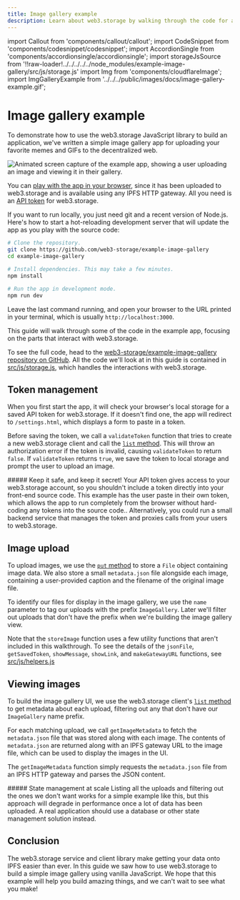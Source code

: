```yaml
---
title: Image gallery example
description: Learn about web3.storage by walking through the code for a simple image gallery app that runs entirely in the browser.
---
```


import Callout from 'components/callout/callout';
import CodeSnippet from 'components/codesnippet/codesnippet';
import AccordionSingle from 'components/accordionsingle/accordionsingle';
import storageJsSource from '!!raw-loader!../../../../../node_modules/example-image-gallery/src/js/storage.js'
import Img from 'components/cloudflareImage';
import ImgGalleryExample from '../../../public/images/docs/image-gallery-example.gif';

# Image gallery example

To demonstrate how to use the web3.storage JavaScript library to build an application, we've written a simple image gallery app for uploading your favorite memes and GIFs to the decentralized web.

<Img src={ImgGalleryExample} alt="Animated screen capture of the example app, showing a user uploading an image and viewing it in their gallery." />

You can [play with the app in your browser][example-demo], since it has been uploaded to web3.storage and is available using any IPFS HTTP gateway. All you need is an [API token][howto-token] for web3.storage.

If you want to run locally, you just need git and a recent version of Node.js. Here's how to start a hot-reloading development server that will update the app as you play with the source code:

```bash
# Clone the repository.
git clone https://github.com/web3-storage/example-image-gallery
cd example-image-gallery

# Install dependencies. This may take a few minutes.
npm install

# Run the app in development mode.
npm run dev
```

Leave the last command running, and open your browser to the URL printed in your terminal, which is usually `http://localhost:3000`.

This guide will walk through some of the code in the example app, focusing on the parts that interact with web3.storage.

To see the full code, head to the [web3-storage/example-image-gallery repository on GitHub][github-example-repo]. All the code we'll look at in this guide is contained in [src/js/storage.js][github-storage.js], which handles the interactions with web3.storage.

## Token management

When you first start the app, it will check your browser's local storage for a saved API token for web3.storage. If it doesn't find one, the app will redirect to `/settings.html`, which displays a form to paste in a token.

Before saving the token, we call a `validateToken` function that tries to create a new web3.storage client and call the [`list` method][reference-js-list]. This will throw an authorization error if the token is invalid, causing `validateToken` to return `false`. If `validateToken` returns `true`, we save the token to local storage and prompt the user to upload an image.

<AccordionSingle heading="validateToken(token)">
    <CodeSnippet lang="js" src={storageJsSource} region="validateToken" />
</AccordionSingle>

<Callout type="warning">
  ##### Keep it safe, and keep it secret!
  Your API token gives access to your web3.storage account, so you shouldn't include a token directly into your front-end source code. This example has the user paste in their own token, which allows the app to run completely from the browser without hard-coding any tokens into the source code.. Alternatively, you could run a small backend service that manages the token and proxies calls from your users to web3.storage.
</Callout>

## Image upload

To upload images, we use the [`put` method][reference-js-put] to store a `File` object containing image data. We also store a small `metadata.json` file alongside each image, containing a user-provided caption and the filename of the original image file.

To identify our files for display in the image gallery, we use the `name` parameter to tag our uploads with the prefix `ImageGallery`. Later we'll filter out uploads that don't have the prefix when we're building the image gallery view.

<AccordionSingle heading="storeImage(imageFile, caption)">
  <CodeSnippet lang="js" src={storageJsSource} region="storeImage" />
</AccordionSingle>

Note that the `storeImage` function uses a few utility functions that aren't included in this walkthrough. To see the details of the `jsonFile`, `getSavedToken`, `showMessage`, `showLink`, and `makeGatewayURL` functions, see [src/js/helpers.js][github-helpers.js]

## Viewing images

To build the image gallery UI, we use the web3.storage client's [`list` method][reference-js-list] to get metadata about each upload, filtering out any that don't have our `ImageGallery` name prefix.

<AccordionSingle heading="listImageMetadata()">
  <CodeSnippet lang="js" src={storageJsSource} region="listImageMetadata" />
</AccordionSingle>

For each matching upload, we call `getImageMetadata` to fetch the `metadata.json` file that was stored along with each image. The contents of `metadata.json` are returned along with an IPFS gateway URL to the image file, which can be used to display the images in the UI.

The `getImageMetadata` function simply requests the `metadata.json` file from an IPFS HTTP gateway and parses the JSON content.

<AccordionSingle heading="getImageMetadata(cid)">
  <CodeSnippet lang="js" src={storageJsSource} region="getImageMetadata" />
</AccordionSingle>

<Callout type="warning">
  ##### State management at scale
  Listing all the uploads and filtering out the ones we don't want works for a simple example like this, but this approach will degrade in performance once a lot of data has been uploaded. A real application should use a database or other state management solution instead.
</Callout>

## Conclusion

The web3.storage service and client library make getting your data onto IPFS easier than ever. In this guide we saw how to use web3.storage to build a simple image gallery using vanilla JavaScript. We hope that this example will help you build amazing things, and we can't wait to see what you make!

[howto-token]: /docs/how-tos/generate-api-token/
[reference-js-put]: /docs/reference/js-client-library/#store-files
[reference-js-list]: /docs/reference/js-client-library/#list-uploads
[github-example-repo]: https://github.com/web3-storage/example-image-gallery
[github-storage.js]: https://github.com/web3-storage/example-image-gallery/blob/main/src/js/storage.js
[github-helpers.js]: https://github.com/web3-storage/example-image-gallery/blob/main/src/js/helpers.js
[example-demo]: https://bafybeih6g2mhnqmn437qvkglrksdzida3gbx37lgicoips2xw6vdqca3ay.ipfs.dweb.link
